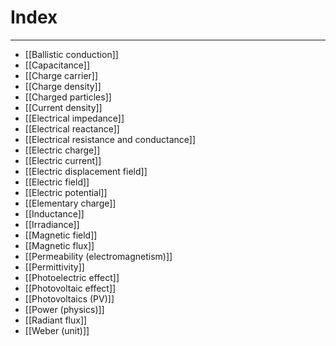 # Index
---
- [[Ballistic conduction]]
- [[Capacitance]]
- [[Charge carrier]]
- [[Charge density]]
- [[Charged particles]]
- [[Current density]]
- [[Electrical impedance]]
- [[Electrical reactance]]
- [[Electrical resistance and conductance]]
- [[Electric charge]]
- [[Electric current]]
- [[Electric displacement field]]
- [[Electric field]]
- [[Electric potential]]
- [[Elementary charge]]
- [[Inductance]]
- [[Irradiance]]
- [[Magnetic field]]
- [[Magnetic flux]]
- [[Permeability (electromagnetism)]]
- [[Permittivity]]
- [[Photoelectric effect]]
- [[Photovoltaic effect]]
- [[Photovoltaics (PV)]]
- [[Power (physics)]]
- [[Radiant flux]]
- [[Weber (unit)]]